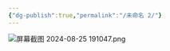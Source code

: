 ```yaml
---
{"dg-publish":true,"permalink":"/未命名 2/"}
---
```


![屏幕截图 2024-08-25 191047.png](/img/user/%E9%99%84%E4%BB%B6/%E5%B1%8F%E5%B9%95%E6%88%AA%E5%9B%BE%202024-08-25%20191047.png)